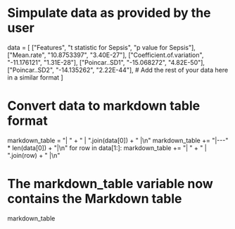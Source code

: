 # Simpulate data as provided by the user
data = [
    ["Features", "t statistic for Sepsis", "p value for Sepsis"],
    ["Mean.rate", "10.8753397", "3.40E-27"],
    ["Coefficient.of.variation", "-11.176121", "1.31E-28"],
    ["Poincar..SD1", "-15.068272", "4.82E-50"],
    ["Poincar..SD2", "-14.135262", "2.22E-44"],
    # Add the rest of your data here in a similar format
]

# Convert data to markdown table format
markdown_table = "| " + " | ".join(data[0]) + " |\n"
markdown_table += "|---" * len(data[0]) + "|\n"
for row in data[1:]:
    markdown_table += "| " + " | ".join(row) + " |\n"

# The markdown_table variable now contains the Markdown table
markdown_table
